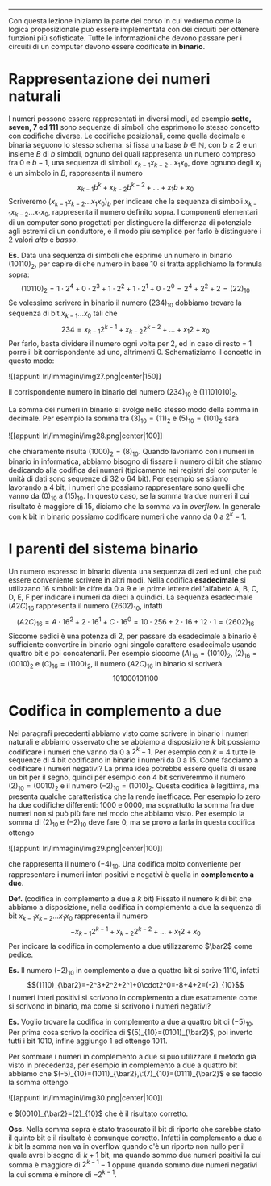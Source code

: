 
----
Con questa lezione iniziamo la parte del corso in cui vedremo come la logica proposizionale può essere implementata con dei circuiti per ottenere funzioni più sofisticate.
Tutte le informazioni che devono passare per i circuiti di un computer devono essere codificate in **binario**.

# Rappresentazione dei numeri naturali
I numeri possono essere rappresentati in diversi modi, ad esempio **sette, seven, 7 ed 111** sono sequenze di simboli che esprimono lo stesso concetto con codifiche diverse.
Le codifiche posizionali, come quella decimale e binaria seguono lo stesso schema: si fissa una base $b \in \mathbb N$, con $b \geq 2$ e un insieme $B$ di $b$ simboli, ognuno dei quali rappresenta un numero compreso fra $0$ e $b-1$, una sequenza di simboli $x_{k-1}x_{k-2}...x_{1}x_{0}$, dove ognuno degli $x_{i}$ è un simbolo in $B$, rappresenta il numero 
$$x_{k-1}b^{k}+x_{k-2}b^{k-2}+...+x_{1}b+x_{0}$$ 
Scriveremo $(x_{k-1}x_{k-2}...x_{1}x_{0})_b$ per indicare che la sequenza di simboli $x_{k-1}x_{k-2}...x_{1}x_{0}$, rappresenta il numero definito sopra.
I componenti elementari di un computer sono progettati per distinguere la differenza di potenziale agli estremi di un conduttore, e il modo più semplice per farlo è distinguere i 2 valori *alto* e *basso*.

**Es.**
Data una sequenza di simboli che esprime un numero in binario $(10110)_2$, per capire di che numero in base 10 si tratta applichiamo la formula sopra: 
$$(10110)_2=1\cdot2^4+0\cdot2^3+1\cdot2^2+1\cdot2^1+0\cdot2^0=2^4+2^2+2=(22)_{10}$$
Se volessimo scrivere in binario il numero $(234)_{10}$ dobbiamo trovare la sequenza di bit $x_{k-1}...x_{0}$ tali che $$234 = x_{k-1}2^{k-1}+x_{k-2}2^{k-2}+...+x_{1}2+x_{0}$$
Per farlo, basta dividere il numero ogni volta per 2, ed in caso di resto = 1 porre il bit corrispondente ad uno, altrimenti 0.
Schematiziamo il concetto in questo modo:

![[appunti lrl/immagini/img27.png|center|150]]

Il corrispondente numero in binario del numero $(234)_{10}$ è $(11101010)_{2}$.

La somma dei numeri in binario si svolge nello stesso modo della somma in decimale. Per esempio la somma tra $(3)_{10}=(11)_{2}$ e $(5)_{10}=(101)_{2}$ sarà

![[appunti lrl/immagini/img28.png|center|100]]

che chiaramente risulta $(1000)_{2}=(8)_{10}$.
Quando lavoriamo con i numeri in binario in informatica, abbiamo bisogno di fissare il numero di bit che stiamo dedicando alla codifica dei numeri (tipicamente nei registri del computer le unità di dati sono sequenze di 32 o 64 bit). Per esempio se stiamo lavorando a 4 bit, i numeri che possiamo rappresentare sono quelli che vanno da $(0)_{10}$ a $(15)_{10}$. In questo caso, se la somma tra due numeri il cui risultato è maggiore di 15, diciamo che la somma va in *overflow*. In generale con k bit in binario possiamo codificare numeri che vanno da $0$ a $2^k-1$.

# I parenti del sistema binario
Un numero espresso in binario diventa una sequenza di zeri ed uni, che può essere conveniente scrivere in altri modi.
Nella codifica **esadecimale** si utilizzano 16 simboli: le cifre da 0 a 9 e le prime lettere dell'alfabeto A, B, C, D, E, F per indicare i numeri da dieci a quindici.
La sequenza esadecimale $(A2C)_{16}$ rappresenta il numero $(2602)_{10}$, infatti $$(A2C)_{16}=A\cdot16^{2}+2\cdot16^{1}+C\cdot16^{0}=10\cdot256+2\cdot16+12\cdot1=(2602)_{16}$$
Siccome sedici è una potenza di 2, per passare da esadecimale a binario è sufficiente convertire in binario ogni singolo carattere esadecimale usando quattro bit e poi concatenarli. Per esempio siccome $(A)_{16}=(1010)_{2}$, $(2)_{16}=(0010)_{2}$ e $(C)_{16}=(1100)_{2}$, il numero $(A2C)_{16}$ in binario si scriverà
$$101000101100$$

# Codifica in complemento a due
Nei paragrafi precedenti abbiamo visto come scrivere in binario i numeri naturali e abbiamo osservato che se abbiamo a disposizione $k$ bit possiamo codificare i numeri che vanno da $0$ a $2^{k}-1$. Per esempio con $k=4$ tutte le sequenze di 4 bit codificano in binario i numeri da 0 a 15. Come facciamo a codificare i numeri negativi?
La prima idea potrebbe essere quella di usare un bit per il segno, quindi per esempio con 4 bit scriveremmo il numero $(2)_{10}=(0010)_{2}$ e il numero $(-2)_10=(1010)_{2}$. Questa codifica è legittima, ma presenta qualche caratteristica che la rende inefficace. Per esempio lo zero ha due codifiche differenti: 1000 e 0000, ma soprattutto la somma fra due numeri non si può più fare nel modo che abbiamo visto. Per esempio la somma di $(2)_{10}$ e $(-2)_{10}$ deve fare 0, ma se provo a farla in questa codifica ottengo

![[appunti lrl/immagini/img29.png|center|100]]

che rappresenta il numero $(-4)_{10}$. Una codifica molto conveniente per rappresentare i numeri interi positivi e negativi è quella in **complemento a due**.

**Def.** (codifica in complemento a due a $k$ bit)
Fissato il numero $k$ di bit che abbiamo a disposizione, nella codifica in complemento a due la sequenza di bit $x_{k-1}x_{k-2}...x_{1}x_{0}$ rappresenta il numero 
$$-x_{k-1}2^{k-1}+x_{k-2}2^{k-2}+...+x_{1}2+x_{0}$$
Per indicare la codifica in complemento a due utilizzaremo $\bar2$ come pedice.

**Es.**
Il numero $(-2)_{10}$ in complemento a due a quattro bit si scrive $1110$, infatti 
$$(1110)_{\bar2}=-2^3+2^2+2^1+0\cdot2^0=-8+4+2=(-2)_{10}$$
I numeri interi positivi si scrivono in complemento a due esattamente come si scrivono in binario, ma come si scrivono i numeri negativi? 

**Es.**
Voglio trovare la codifica in complemento a due a quattro bit di $(-5)_{10}$. Per prima cosa scrivo la codifica di $(5)_{10}=(0101)_{\bar2}$, poi inverto tutti i bit $1010$, infine aggiungo 1 ed ottengo 1011.

Per sommare i numeri in complemento a due si può utilizzare il metodo già visto in precedenza, per esempio in complemento a due a quattro bit abbiamo che $(-5)_{10}=(1011)_{\bar2},\:(7)_{10}=(0111)_{\bar2}$ e se faccio la somma ottengo 

![[appunti lrl/immagini/img30.png|center|100]]

e $(0010)_{\bar2}=(2)_{10}$ che è il risultato corretto.

**Oss.**
Nella somma sopra è stato trascurato il bit di riporto che sarebbe stato il quinto bit e il risultato è comunque corretto. Infatti in complemento a due a $k$ bit la somma non va in overflow quando c'è un riporto non nullo per il quale avrei bisogno di $k+1$ bit, ma quando sommo due numeri positivi la cui somma è maggiore di $2^{k-1}-1$ oppure quando sommo due numeri negativi la cui somma è minore di $-2^{k-1}$.